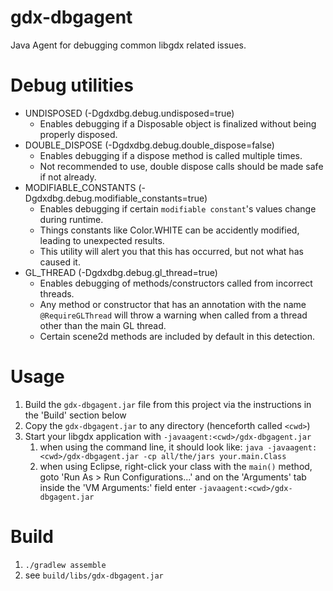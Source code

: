 # gdx-dbgagent

Java Agent for debugging common libgdx related issues.

# Debug utilities

* UNDISPOSED (-Dgdxdbg.debug.undisposed=true)
  - Enables debugging if a Disposable object is finalized without being properly disposed.
* DOUBLE_DISPOSE (-Dgdxdbg.debug.double_dispose=false)
  - Enables debugging if a dispose method is called multiple times.
  - Not recommended to use, double dispose calls should be made safe if not already.
* MODIFIABLE_CONSTANTS (-Dgdxdbg.debug.modifiable_constants=true)
  - Enables debugging if certain `modifiable constant`'s values change during runtime.
  - Things constants like Color.WHITE can be accidently modified, leading to unexpected results.
  - This utility will alert you that this has occurred, but not what has caused it.
* GL_THREAD (-Dgdxdbg.debug.gl_thread=true)
  - Enables debugging of methods/constructors called from incorrect threads.
  - Any method or constructor that has an annotation with the name `@RequireGLThread` will throw a warning when called from a thread other than the main GL thread.
  - Certain scene2d methods are included by default in this detection.

# Usage

1. Build the `gdx-dbgagent.jar` file from this project via the instructions in the 'Build' section below
2. Copy the `gdx-dbgagent.jar` to any directory (henceforth called `<cwd>`)
3. Start your libgdx application with `-javaagent:<cwd>/gdx-dbgagent.jar`
    1. when using the command line, it should look like: `java -javaagent:<cwd>/gdx-dbgagent.jar -cp all/the/jars your.main.Class`
    2. when using Eclipse, right-click your class with the `main()` method, goto 'Run As > Run Configurations...' and on the 'Arguments' tab inside the 'VM Arguments:' field enter `-javaagent:<cwd>/gdx-dbgagent.jar`

# Build

1. `./gradlew assemble`
2. see `build/libs/gdx-dbgagent.jar`
